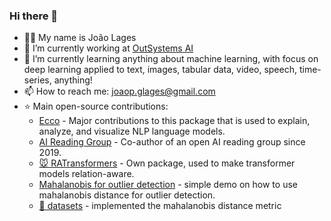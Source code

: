 ### Hi there 👋

- 🙋‍♂️ My name is João Lages
- 👷‍ I’m currently working at [OutSystems AI](https://www.outsystems.com/ai/)
- 🌱 I’m currently learning anything about machine learning, with focus on deep learning applied to text, images, tabular data, video, speech, time-series, anything!
- 📫 How to reach me: joaop.glages@gmail.com
- ⭐ Main open-source contributions:
  - [Ecco](https://github.com/jalammar/ecco) - Major contributions to this package that is used to explain, analyze, and visualize NLP language models.
  - [AI Reading Group](https://outsystems-ai-reading-group.github.io/) - Co-author of an open AI reading group since 2019.
  - [🐭 RATransformers](https://github.com/JoaoLages/RATransformers) - Own package, used to make transformer models relation-aware.
  - [Mahalanobis for outlier detection](https://gistpreview.github.io/?3cc5c28c69d21cb5278fa39e91f1da05) - simple demo on how to use mahalanobis distance for outlier detection.
  - [🤗 datasets](https://github.com/huggingface/datasets) - implemented the mahalanobis distance metric
  

<!--
**JoaoLages/JoaoLages** is a ✨ _special_ ✨ repository because its `README.md` (this file) appears on your GitHub profile.

Here are some ideas to get you started:

- 🔭 I’m currently working on ...
- 🌱 I’m currently learning ...
- 👯 I’m looking to collaborate on ...
- 🤔 I’m looking for help with ...
- 💬 Ask me about ...
- 📫 How to reach me: ...
- 😄 Pronouns: ...
- ⚡ Fun fact: ...
-->
